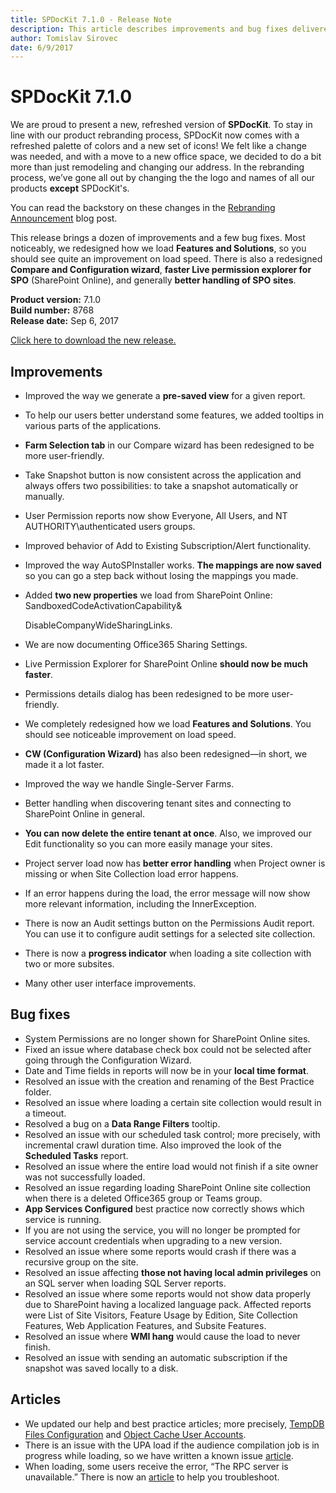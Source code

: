 ```yaml
---
title: SPDocKit 7.1.0 - Release Note
description: This article describes improvements and bug fixes delivered in SPDocKit 7.1.0
author: Tomislav Sirovec
date: 6/9/2017
---
```


# SPDocKit 7.1.0

We are proud to present a new, refreshed version of **SPDocKit**. To stay in line with our product rebranding process, SPDocKit now comes with a refreshed palette of colors and a new set of icons! We felt like a change was needed, and with a move to a new office space, we decided to do a bit more than just remodeling and changing our address. In the rebranding process, we’ve gone all out by changing the the logo and names of all our products **except** SPDocKit's.

You can read the backstory on these changes in the [Rebranding Announcement](https://www.spdockit.com/blog/rebranding-announcement-we-are-syskit-act-1-scene-3-action/) blog post.

This release brings a dozen of improvements and a few bug fixes. Most noticeably, we redesigned how we load **Features and Solutions**, so you should see quite an improvement on load speed. There is also a redesigned **Compare and Configuration wizard**, **faster Live permission explorer for SPO** \(SharePoint Online\), and generally **better handling of SPO sites**.

**Product version:** 7.1.0  
**Build number:** 8768  
**Release date:** Sep 6, 2017

[Click here to download the new release.](https://www.spdockit.com/downloads/)

## Improvements

* Improved the way we generate a **pre-saved view** for a given report.
* To help our users better understand some features, we added tooltips in various parts of the applications. 
* **Farm Selection tab** in our Compare wizard has been redesigned to be more user-friendly.
* Take Snapshot button is now consistent across the application and always offers two possibilities: to take a snapshot automatically or manually.
* User Permission reports now show Everyone, All Users, and NT AUTHORITY\authenticated users groups.
* Improved behavior of Add to Existing Subscription/Alert functionality.
* Improved the way AutoSPInstaller works. **The mappings are now saved** so you can go a step back without losing the mappings you made. 
* Added **two new properties** we load from SharePoint Online: SandboxedCodeActivationCapability&

  DisableCompanyWideSharingLinks.

* We are now documenting Office365 Sharing Settings.
* Live Permission Explorer for SharePoint Online **should now be much faster**. 
* Permissions details dialog has been redesigned to be more user-friendly. 
* We completely redesigned how we load **Features and Solutions**. You should see noticeable improvement on load speed.
* **CW \(Configuration Wizard\)** has also been redesigned—in short, we made it a lot faster. 
* Improved the way we handle Single-Server Farms.
* Better handling when discovering tenant sites and connecting to SharePoint Online in general.
* **You can now delete the entire tenant at once**. Also, we improved our Edit functionality so you can more easily manage your sites. 
* Project server load now has **better error handling** when Project owner is missing or when Site Collection load error happens. 
* If an error happens during the load, the error message will now show more relevant information, including the InnerException. 
* There is now an Audit settings button on the Permissions Audit report. You can use it to configure audit settings for a selected site collection. 
* There is now a **progress indicator** when loading a site collection with two or more subsites.
* Many other user interface improvements.

## Bug fixes

* System Permissions are no longer shown for SharePoint Online sites.
* Fixed an issue where database check box could not be selected after going through the Configuration Wizard.
* Date and Time fields in reports will now be in your **local time format**. 
* Resolved an issue with the creation and renaming of the Best Practice folder. 
* Resolved an issue where loading a certain site collection would result in a timeout.
* Resolved a bug on a **Data Range Filters** tooltip.
* Resolved an issue with our scheduled task control; more precisely, with incremental crawl duration time. Also improved the look of the **Scheduled Tasks** report. 
* Resolved an issue where the entire load would not finish if a site owner was not successfully loaded.
* Resolved an issue regarding loading SharePoint Online site collection when there is a deleted Office365 group or Teams group.
* **App Services Configured** best practice now correctly shows which service is running.
* If you are not using the service, you will no longer be prompted for service account credentials when upgrading to a new version. 
* Resolved an issue where some reports would crash if there was a recursive group on the site. 
* Resolved an issue affecting **those not having local admin privileges** on an SQL server when loading SQL Server reports. 
* Resolved an issue where some reports would not show data properly due to SharePoint having a localized language pack. Affected reports were List of Site Visitors, Feature Usage by Edition, Site Collection Features, Web Application Features, and Subsite Features.
* Resolved an issue where **WMI hang** would cause the load to never finish. 
* Resolved an issue with sending an automatic subscription if the snapshot was saved locally to a disk. 

## Articles

* We updated our help and best practice articles; more precisely, [TempDB Files Configuration](https://docs.syskit.com/bp/v1/databases/tempdb/files-configuration/) and [Object Cache User Accounts](https://docs.syskit.com/bp/v1/web-applications/caching/object-cache-user-accounts/). 
* There is an issue with the UPA load if the audience compilation job is in progress while loading, so we have written a known issue [article](spdockit710-release-note.md#internal/known-issues/spdockit-reporting-upa-changes).
* When loading, some users receive the error, “The RPC server is unavailable.” There is now an [article](https://docs.syskit.com/spdockit/v7/faq/troubleshooting/rpc-server-unavailable/) to help you troubleshoot.


